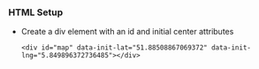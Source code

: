 ### HTML Setup

-   Create a div element with an id and initial center attributes

        <div id="map" data-init-lat="51.88508867069372" data-init-lng="5.849896372736485"></div>
